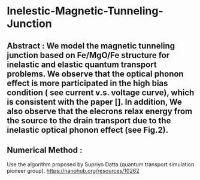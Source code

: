 # Inelestic-Magnetic-Tunneling-Junction


## Abstract : We model the magnetic tunneling junction based on Fe/MgO/Fe structure for inelastic and elastic quantum transport problems. We observe that the optical phonon effect is more participated in the high bias condition ( see current v.s. voltage curve), which is consistent with the paper []. In addition, We also observe that the elecrons relax energy from the source to the drain transport due to the inelastic optical phonon effect  (see Fig.2).






## Numerical Method : 

Use the algorithm proposed by Supriyo Datta (quantum transport simulation pioneer group).
https://nanohub.org/resources/10262






